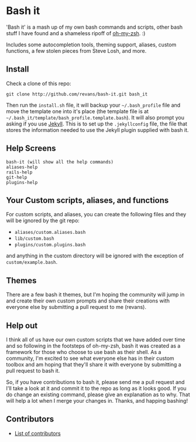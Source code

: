 # Bash it

'Bash it' is a mash up of my own bash commands and scripts, other bash stuff I have found and a shameless ripoff of [oh-my-zsh](https://github.com/robbyrussell/oh-my-zsh). :)

Includes some autocompletion tools, theming support, aliases, custom functions, a few stolen pieces from Steve Losh, and more.

## Install

Check a clone of this repo:

	git clone http://github.com/revans/bash-it.git bash_it

Then run the `install.sh` file, it will backup your `~/.bash_profile`
file and move the template one into it's place (the template file is at
`~/.bash_it/template/bash_profile.template.bash`). It will also prompt
you asking if you use [Jekyll](https://github.com/mojombo/jekyll). This
is to set up the `.jekyllconfig` file, the file that stores the
information needed to use the Jekyll plugin supplied with bash it.


## Help Screens

	bash-it (will show all the help commands)
	aliases-help
	rails-help
	git-help
    plugins-help

## Your Custom scripts, aliases, and functions

For custom scripts, and aliases, you can create the following files and they will be ignored by the git repo:

* `aliases/custom.aliases.bash`
* `lib/custom.bash`
* `plugins/custom.plugins.bash`

and anything in the custom directory will be ignored with the exception of `custom/example.bash`.

## Themes

There are a few bash it themes, but I'm hoping the community will jump in and create their own custom prompts and share their creations with everyone else by submitting a pull request to me (revans).

## Help out

I think all of us have our own custom scripts that we have added over time and so following in the footsteps of oh-my-zsh, bash it was created as a framework for those who choose to use bash as their shell. As a community, I'm excited to see what everyone else has in their custom toolbox and am hoping that they'll share it with everyone by submitting a pull request to bash it.

So, if you have contributions to bash it, please send me a pull request and I'll take a look at it and commit it to the repo as long as it looks good. If you do change an existing command, please give an explanation as to why. That will help a lot when I merge your changes in. Thanks, and happing bashing!


## Contributors

* [List of contributors][contribute]

[contribute]: https://github.com/revans/bash-it/contributors
